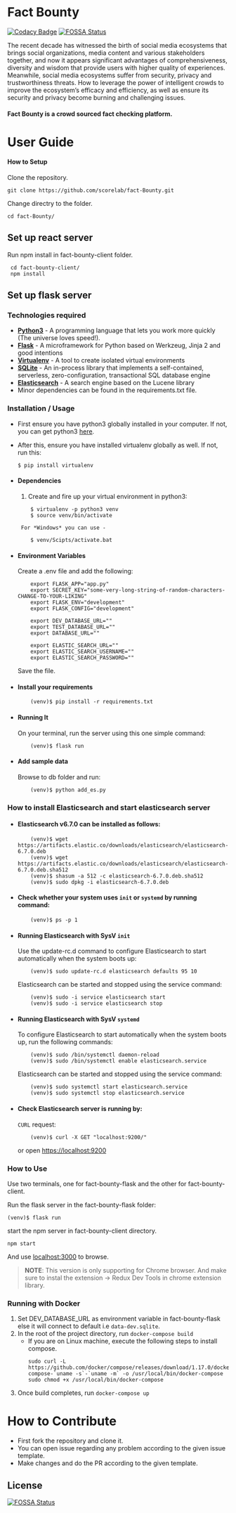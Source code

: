 # Fact Bounty

[![Codacy Badge](https://api.codacy.com/project/badge/Grade/7574ef8d36d8451fa979a42e2884504f)](https://app.codacy.com/app/ivantha/fact-Bounty?utm_source=github.com&utm_medium=referral&utm_content=scorelab/fact-Bounty&utm_campaign=Badge_Grade_Settings)
[![FOSSA Status](https://app.fossa.io/api/projects/git%2Bgithub.com%2Fscorelab%2Ffact-Bounty.svg?type=shield)](https://app.fossa.io/projects/git%2Bgithub.com%2Fscorelab%2Ffact-Bounty?ref=badge_shield)

The recent decade has witnessed the birth of social media ecosystems that brings social organizations, media content and various stakeholders together, and now it appears significant advantages of comprehensiveness, diversity and wisdom that provide users with higher quality of experiences. Meanwhile, social media ecosystems suffer from security, privacy and trustworthiness threats. How to leverage the power of intelligent crowds to improve the ecosystem’s efficacy and efficiency, as well as ensure its security and privacy become burning and challenging issues.

#### Fact Bounty is a crowd sourced fact checking platform.

# User Guide

#### How to Setup

Clone the repository.

`git clone https://github.com/scorelab/fact-Bounty.git`

Change directry to the folder.

`cd fact-Bounty/`

## Set up react server

Run npm install in fact-bounty-client folder.

```
 cd fact-bounty-client/
 npm install
 ```

## Set up flask server

### Technologies required
*   **[Python3](https://www.python.org/downloads/)** - A programming language that lets you work more quickly (The universe loves speed!).
*   **[Flask](http://flask.pocoo.org/)** - A microframework for Python based on Werkzeug, Jinja 2 and good intentions
*   **[Virtualenv](https://virtualenv.pypa.io/en/stable/)** - A tool to create isolated virtual environments
*   **[SQLite](https://www.sqlite.org/)** - An in-process library that implements a self-contained, serverless, zero-configuration, transactional SQL database engine
*   **[Elasticsearch](https://www.elastic.co/downloads/elasticsearch)** - A search engine based on the Lucene library
*   Minor dependencies can be found in the requirements.txt file.

### Installation / Usage
 * First ensure you have python3 globally installed in your computer. If not, you can get python3 [here](https://www.python.org).

 * After this, ensure you have installed virtualenv globally as well. If not, run this:
    ```
    $ pip install virtualenv
    ```

 * #### Dependencies

    1. Create and fire up your virtual environment in python3:
    ```
        $ virtualenv -p python3 venv
        $ source venv/bin/activate
    ```
        For *Windows* you can use - 
    ```
        $ venv/Scipts/activate.bat
    ```

*   #### Environment Variables
    Create a .env file and add the following:
    ```
        export FLASK_APP="app.py"
        export SECRET_KEY="some-very-long-string-of-random-characters-CHANGE-TO-YOUR-LIKING"
        export FLASK_ENV="development"
        export FLASK_CONFIG="development"

        export DEV_DATABASE_URL=""
        export TEST_DATABASE_URL=""
        export DATABASE_URL=""

        export ELASTIC_SEARCH_URL=""
        export ELASTIC_SEARCH_USERNAME=""
        export ELASTIC_SEARCH_PASSWORD=""
    ```

    Save the file.

*   #### Install your requirements
    ```
        (venv)$ pip install -r requirements.txt
    ```

*   #### Running It
    On your terminal, run the server using this one simple command:
    ```
        (venv)$ flask run
    ```

*   #### Add sample data
    Browse to db folder and run:
    ```
        (venv)$ python add_es.py
    ```

### How to install Elasticsearch and start elasticsearch server

*   #### Elasticsearch v6.7.0 can be installed as follows:
    ```
        (venv)$ wget https://artifacts.elastic.co/downloads/elasticsearch/elasticsearch-6.7.0.deb
        (venv)$ wget https://artifacts.elastic.co/downloads/elasticsearch/elasticsearch-6.7.0.deb.sha512
        (venv)$ shasum -a 512 -c elasticsearch-6.7.0.deb.sha512 
        (venv)$ sudo dpkg -i elasticsearch-6.7.0.deb

    ```

*   #### Check whether your system uses `init` or `systemd` by running command:
    ```
        (venv)$ ps -p 1
    ```

*   #### Running Elasticsearch with SysV `init`
    Use the update-rc.d command to configure Elasticsearch to start automatically when the system boots up:
    ```
        (venv)$ sudo update-rc.d elasticsearch defaults 95 10
    ```
    Elasticsearch can be started and stopped using the service command:
    ```
        (venv)$ sudo -i service elasticsearch start
        (venv)$ sudo -i service elasticsearch stop
    ```

*   #### Running Elasticsearch with SysV `systemd`
    To configure Elasticsearch to start automatically when the system boots up, run the following commands:
    ```
        (venv)$ sudo /bin/systemctl daemon-reload
        (venv)$ sudo /bin/systemctl enable elasticsearch.service
    ```
    Elasticsearch can be started and stopped using the service command:
    ```
        (venv)$ sudo systemctl start elasticsearch.service
        (venv)$ sudo systemctl stop elasticsearch.service
    ```

*   #### Check Elasticsearch server is running by:
    `CURL` request:
    ```
        (venv)$ curl -X GET "localhost:9200/"
    ```
    or open [https://localhost:9200](https://localhost:9200)
    
### How to Use

Use two terminals, one for fact-bounty-flask and the other for fact-bounty-client.

Run the flask server in the fact-bounty-flask folder:
    
`(venv)$ flask run`

start the npm server in fact-bounty-client directory.

`npm start`

And use [localhost:3000](https://) to browse.


> **NOTE**: This version is only supporting for Chrome browser. And make sure to instal the extension -> Redux Dev Tools in chrome extension library.
>

### Running with Docker

1. Set DEV_DATABASE_URL as environment variable in fact-bounty-flask else it will connect to default i.e `data-dev.sqlite`.
2. In the root of the project directory, run `docker-compose build`
   - If you are on Linux machine, execute the following steps to install compose. 
     ```
     sudo curl -L https://github.com/docker/compose/releases/download/1.17.0/docker-compose-`uname -s`-`uname -m` -o /usr/local/bin/docker-compose
     sudo chmod +x /usr/local/bin/docker-compose
     ```
3. Once build completes, run `docker-compose up`

# How to Contribute

- First fork the repository and clone it.
- You can open issue regarding any problem according to the given issue template.
- Make changes and do the PR according to the given template.


## License
[![FOSSA Status](https://app.fossa.io/api/projects/git%2Bgithub.com%2Fscorelab%2Ffact-Bounty.svg?type=large)](https://app.fossa.io/projects/git%2Bgithub.com%2Fscorelab%2Ffact-Bounty?ref=badge_large)